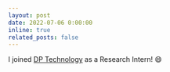 ```yaml
---
layout: post
date: 2022-07-06 0:00:00
inline: true
related_posts: false
---
```


I joined [DP Technology](https://www.dp.tech/en) as a Research Intern! :smile:
